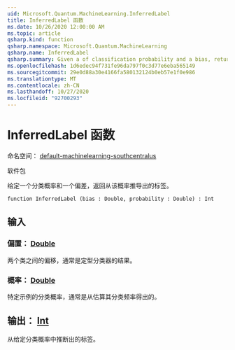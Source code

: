 ```yaml
---
uid: Microsoft.Quantum.MachineLearning.InferredLabel
title: InferredLabel 函数
ms.date: 10/26/2020 12:00:00 AM
ms.topic: article
qsharp.kind: function
qsharp.namespace: Microsoft.Quantum.MachineLearning
qsharp.name: InferredLabel
qsharp.summary: Given a of classification probability and a bias, returns the label inferred from that probability.
ms.openlocfilehash: 1d6edec94f731fe96da797f0c3d77e6eba565149
ms.sourcegitcommit: 29e0d88a30e4166fa580132124b0eb57e1f0e986
ms.translationtype: MT
ms.contentlocale: zh-CN
ms.lasthandoff: 10/27/2020
ms.locfileid: "92700293"
---
```

# <a name="inferredlabel-function"></a>InferredLabel 函数

命名空间： [default-machinelearning-southcentralus](xref:Microsoft.Quantum.MachineLearning)

软件包 [](https://nuget.org/packages/)


给定一个分类概率和一个偏差，返回从该概率推导出的标签。

```qsharp
function InferredLabel (bias : Double, probability : Double) : Int
```


## <a name="input"></a>输入

### <a name="bias--double"></a>偏置： [Double](xref:microsoft.quantum.lang-ref.double)

两个类之间的偏移，通常是定型分类器的结果。


### <a name="probability--double"></a>概率： [Double](xref:microsoft.quantum.lang-ref.double)

特定示例的分类概率，通常是从估算其分类频率得出的。



## <a name="output--int"></a>输出： [Int](xref:microsoft.quantum.lang-ref.int)

从给定分类概率中推断出的标签。